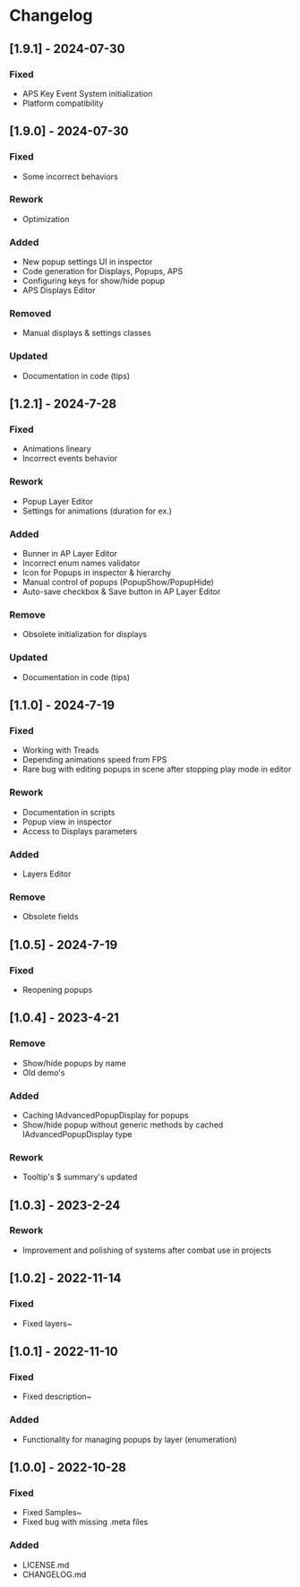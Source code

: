 # Changelog
## [1.9.1] - 2024-07-30
### Fixed
- APS Key Event System initialization
- Platform compatibility

## [1.9.0] - 2024-07-30
### Fixed
- Some incorrect behaviors
### Rework
- Optimization
### Added
- New popup settings UI in inspector
- Code generation for Displays, Popups, APS
- Configuring keys for show/hide popup
- APS Displays Editor
### Removed
- Manual displays & settings classes
### Updated
- Documentation in code (tips)

## [1.2.1] - 2024-7-28
### Fixed
- Animations lineary
- Incorrect events behavior
### Rework
- Popup Layer Editor
- Settings for animations (duration for ex.)
### Added
- Bunner in AP Layer Editor
- Incorrect enum names validator
- Icon for Popups in inspector & hierarchy
- Manual control of popups (PopupShow/PopupHide)
- Auto-save checkbox & Save button in AP Layer Editor
### Remove
- Obsolete initialization for displays
### Updated
- Documentation in code (tips)

## [1.1.0] - 2024-7-19
### Fixed
- Working with Treads
- Depending animations speed from FPS
- Rare bug with editing popups in scene after stopping play mode in editor
### Rework
- Documentation in scripts
- Popup view in inspector
- Access to Displays parameters
### Added
- Layers Editor
### Remove
- Obsolete fields

## [1.0.5] - 2024-7-19
### Fixed
- Reopening popups

## [1.0.4] - 2023-4-21
### Remove
- Show/hide popups by name
- Old demo's
### Added
- Caching IAdvancedPopupDisplay for popups
- Show/hide popup without generic methods by cached IAdvancedPopupDisplay type
### Rework
- Tooltip's $ summary's updated

## [1.0.3] - 2023-2-24
### Rework
- Improvement and polishing of systems after combat use in projects

## [1.0.2] - 2022-11-14
### Fixed
- Fixed layers~

## [1.0.1] - 2022-11-10
### Fixed
- Fixed description~
### Added
- Functionality for managing popups by layer (enumeration)

## [1.0.0] - 2022-10-28
### Fixed
- Fixed Samples~
- Fixed bug with missing .meta files
### Added
- LICENSE.md
- CHANGELOG.md